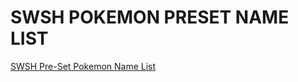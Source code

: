 # SWSH POKEMON PRESET NAME LIST


[SWSH Pre-Set Pokemon Name List](https://github.com/lGodHatesMel/Shiny-Ditto-Bot-Wiki/blob/main/wiki/PreSet-PKM-List/SWSH-PreSet-PKM-Name-list.md)
